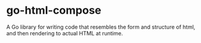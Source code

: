 # go-html-compose

A Go library for writing code that resembles the form and structure of html,
and then rendering to actual HTML at runtime.
